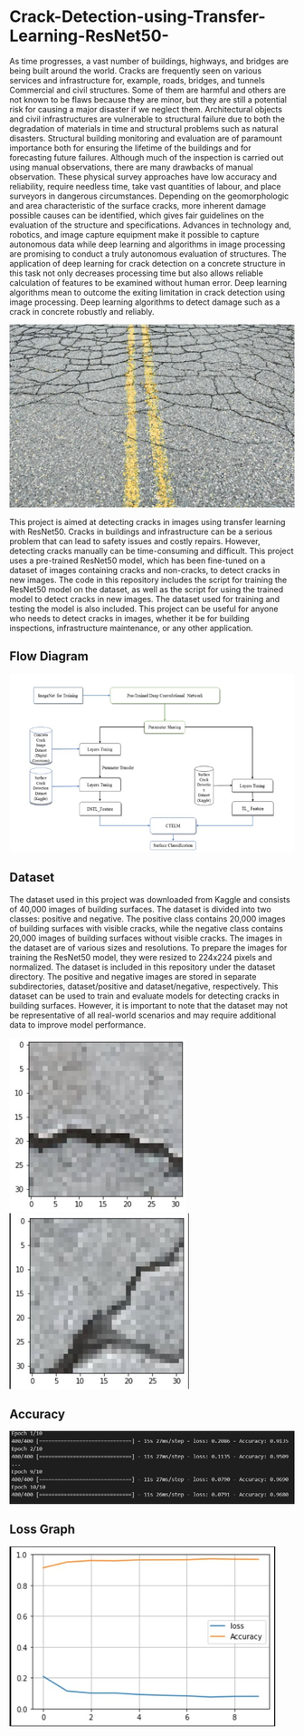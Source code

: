 # Crack-Detection-using-Transfer-Learning-ResNet50-

As time progresses, a vast number of buildings, highways, and bridges are being built around the world. Cracks are frequently seen on various services and infrastructure for, example, roads, bridges, and tunnels Commercial and civil structures. Some of them are harmful and others are not known to be flaws because they are minor, but they are still a potential risk for causing a major disaster if we neglect them. Architectural objects and civil infrastructures are vulnerable to structural failure due to both the degradation of materials in time and structural problems such as natural disasters. Structural building monitoring and evaluation are of paramount importance both for ensuring the lifetime of the buildings and for forecasting future failures. Although much of the inspection is carried out using manual observations, there are many drawbacks of manual observation. These physical survey approaches have low accuracy and reliability, require needless time, take vast quantities of labour, and place surveyors in dangerous circumstances. Depending on the geomorphologic and area characteristic of the surface cracks, more inherent damage possible causes can be identified, which gives fair guidelines on the evaluation of the structure and specifications. Advances in technology and, robotics, and image capture equipment make it possible to capture autonomous data while deep learning and algorithms in image processing are promising to conduct a truly autonomous evaluation of structures. The application of deep learning for crack detection on a concrete structure in this task not only decreases processing time but also allows reliable calculation of features to be examined without human error. Deep learning algorithms mean to outcome the exiting limitation in crack detection using image processing. Deep learning algorithms to detect damage such as a crack in concrete robustly and reliably.

![crack](crack.jpg)

This project is aimed at detecting cracks in images using transfer learning with ResNet50. Cracks in buildings and infrastructure can be a serious problem that can lead to safety issues and costly repairs. However, detecting cracks manually can be time-consuming and difficult. This project uses a pre-trained ResNet50 model, which has been fine-tuned on a dataset of images containing cracks and non-cracks, to detect cracks in new images.
The code in this repository includes the script for training the ResNet50 model on the dataset, as well as the script for using the trained model to detect cracks in new images. The dataset used for training and testing the model is also included.
This project can be useful for anyone who needs to detect cracks in images, whether it be for building inspections, infrastructure maintenance, or any other application.
## Flow Diagram

![FlowDiagram](FlowDiagram.jpg)

## Dataset
The dataset used in this project was downloaded from Kaggle and consists of 40,000 images of building surfaces. The dataset is divided into two classes: positive and negative. The positive class contains 20,000 images of building surfaces with visible cracks, while the negative class contains 20,000 images of building surfaces without visible cracks.
The images in the dataset are of various sizes and resolutions. To prepare the images for training the ResNet50 model, they were resized to 224x224 pixels and normalized.
The dataset is included in this repository under the dataset directory. The positive and negative images are stored in separate subdirectories, dataset/positive and dataset/negative, respectively.
This dataset can be used to train and evaluate models for detecting cracks in building surfaces. However, it is important to note that the dataset may not be representative of all real-world scenarios and may require additional data to improve model performance.

![2](2.jpg) ![3](3.jpg)

## Accuracy

![accuracy](accuracy.jpg)

## Loss Graph

![11](11.jpg)

